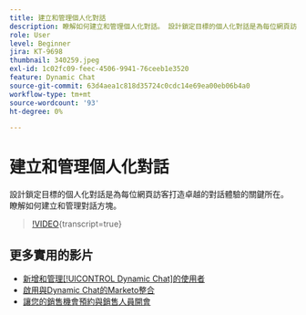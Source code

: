 ```yaml
---
title: 建立和管理個人化對話
description: 瞭解如何建立和管理個人化對話。 設計鎖定目標的個人化對話是為每位網頁訪客打造卓越的對話體驗的關鍵所在。
role: User
level: Beginner
jira: KT-9698
thumbnail: 340259.jpeg
exl-id: 1c02fc09-feec-4506-9941-76ceeb1e3520
feature: Dynamic Chat
source-git-commit: 63d4aea1c818d35724c0cdc14e69ea00eb06b4a0
workflow-type: tm+mt
source-wordcount: '93'
ht-degree: 0%

---
```


# 建立和管理個人化對話

設計鎖定目標的個人化對話是為每位網頁訪客打造卓越的對話體驗的關鍵所在。 瞭解如何建立和管理對話方塊。

>[!VIDEO](https://video.tv.adobe.com/v/340259/?quality=12&learn=on){transcript=true}

## 更多實用的影片

* [新增和管理[!UICONTROL Dynamic Chat]的使用者](user-management.md)
* [啟用與Dynamic Chat的Marketo整合](marketo-integration.md)
* [讓您的銷售機會預約與銷售人員開會](meeting-booking.md)
